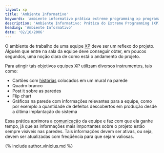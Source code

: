 ```yaml
---
layout: xp
title: 'Ambiente Informativo'
keywords: 'ambiente informativo prática extreme programming xp programação extrema'
description: 'Ambiente Informativo: Prática do Extreme Programming (XP)'
heading: 'Ambiente Informativo'
date: '02/10/2006'
---
```

O ambiente de trabalho de uma equipe [XP][] deve ser um reflexo do projeto. Alguém que entre na sala da equipe deve conseguir obter, em poucos segundos, uma noção clara de como está o andamento do projeto.

Para atingir tais objetivos equipes [XP][] utilizam diversos instrumentos, tais como:  

* Cartões com [histórias][1] colocados em um mural na parede
* Quadro branco
* Post it sobre as paredes
* Flip chart
* Gráficos na parede com informações relevantes para a equipe, como por exemplo a quantidade de defeitos descobertos em produção desde a última implantação do sistema

Essa prática aprimora a	[comunicação][2]   da equipe e faz com que ela ganhe tempo, já que as informações mais importantes sobre o projeto estão sempre visíveis nas paredes. Tais informações devem ser ativas, ou seja, devem ser atualizadas com freqüência para que sejam valiosas.

{% include author_vinicius.md %}

[1]:	/xp/praticas/historias
[2]:	/xp/valores/comunicacao
[XP]:	/xp
